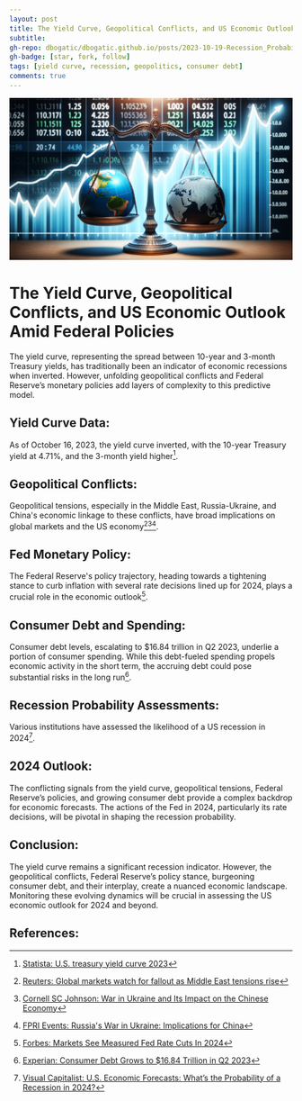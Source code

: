 ```yaml
---
layout: post
title: The Yield Curve, Geopolitical Conflicts, and US Economic Outlook Amid Federal Policies
subtitle:
gh-repo: dbogatic/dbogatic.github.io/posts/2023-10-19-Recession_Probability.md
gh-badge: [star, fork, follow]
tags: [yield curve, recession, geopolitics, consumer debt]
comments: true
---
```

![dalle_world](/assets/img/dalle_world.png)

# The Yield Curve, Geopolitical Conflicts, and US Economic Outlook Amid Federal Policies

The yield curve, representing the spread between 10-year and 3-month Treasury yields, has traditionally been an indicator of economic recessions when inverted. However, unfolding geopolitical conflicts and Federal Reserve’s monetary policies add layers of complexity to this predictive model.

## Yield Curve Data:
As of October 16, 2023, the yield curve inverted, with the 10-year Treasury yield at 4.71%, and the 3-month yield higher[^1].

## Geopolitical Conflicts:
Geopolitical tensions, especially in the Middle East, Russia-Ukraine, and China's economic linkage to these conflicts, have broad implications on global markets and the US economy[^2][^3][^4].

## Fed Monetary Policy:
The Federal Reserve's policy trajectory, heading towards a tightening stance to curb inflation with several rate decisions lined up for 2024, plays a crucial role in the economic outlook[^5].

## Consumer Debt and Spending:
Consumer debt levels, escalating to $16.84 trillion in Q2 2023, underlie a portion of consumer spending. While this debt-fueled spending propels economic activity in the short term, the accruing debt could pose substantial risks in the long run[^6].

## Recession Probability Assessments:
Various institutions have assessed the likelihood of a US recession in 2024[^7].

## 2024 Outlook:
The conflicting signals from the yield curve, geopolitical tensions, Federal Reserve’s policies, and growing consumer debt provide a complex backdrop for economic forecasts. The actions of the Fed in 2024, particularly its rate decisions, will be pivotal in shaping the recession probability.

## Conclusion:
The yield curve remains a significant recession indicator. However, the geopolitical conflicts, Federal Reserve’s policy stance, burgeoning consumer debt, and their interplay, create a nuanced economic landscape. Monitoring these evolving dynamics will be crucial in assessing the US economic outlook for 2024 and beyond.


## References:
[^1]: [Statista: U.S. treasury yield curve 2023](https://www.statista.com/statistics/1058454/yield-curve-usa/#:~:text=Treasury%20yield%20curve%20in%20the%20U.S.%20October%202023&text=As%20of%20October%2016%2C%202023,year%20bond%20was%205.09%20percent.)
[^2]: [Reuters: Global markets watch for fallout as Middle East tensions rise](https://www.reuters.com/article/israel-palestinians-markets-idCAKBN31F01V)
[^3]: [Cornell SC Johnson: War in Ukraine and Its Impact on the Chinese Economy](https://business.cornell.edu/hub/2022/04/19/war-ukraine-impact-chinese-economy/)
[^4]: [FPRI Events: Russia's War in Ukraine: Implications for China](https://www.fpri.org/event/2022/russias-war-in-ukraine-implications-for-china/)
[^5]: [Forbes: Markets See Measured Fed Rate Cuts In 2024](https://www.forbes.com/sites/simonmoore/2023/10/17/markets-see-measured-fed-rate-cuts-in-2024/?sh=129742321741)
[^6]: [Experian: Consumer Debt Grows to $16.84 Trillion in Q2 2023](https://www.experian.com/blogs/ask-experian/research/consumer-debt-review-update/#:~:text=Consumers%20accumulated%20an%20additional%20%2473,owe%20%2416.84%20trillion%20to%20lenders.)
[^7]: [Visual Capitalist: U.S. Economic Forecasts: What’s the Probability of a Recession in 2024?](https://www.visualcapitalist.com/united-states-recession-in-2024-economic-forecasts/)


